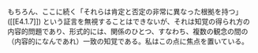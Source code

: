 もちろん、ここに続く「それらは肯定と否定の非常に異なった根拠を持つ」([[E4.1.7]]) という証言を無視することはできないが、それは知覚の得られ方の内容的問題であり、形式的には、関係のひとつ、すなわち、複数の観念の間の（内容的になんであれ）一致の知覚である。私はこの点に焦点を置いている。